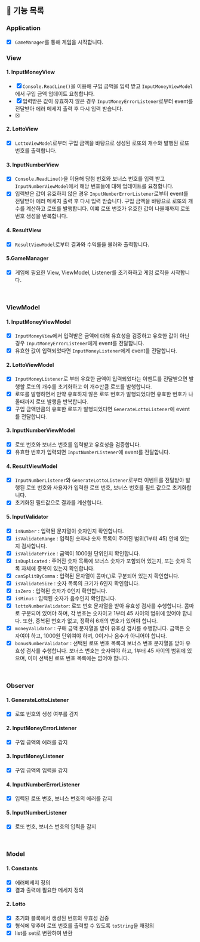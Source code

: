 ## 📝 기능 목록
### Application
- [x] `GameManager`를 통해 게임을 시작합니다.

### View
#### 1. InputMoneyView
- [x] `Console.ReadLine()`을 이용해 구입 금액을 입력 받고 `InputMoneyViewModel`에서 구입 금액 업데이트 요청합니다.
- [x] 입력받은 값이 유효하지 않은 경우 `InputMoneyErrorListener`로부터 event를 전달받아  에러 메세지 출력 후 다시 입력 받습니다.
- [x]

#### 2. LottoView
- [x] `LottoViewModel`로부터 구입 금액을 바탕으로 생성된 로또의 개수와 발행된 로또 번호를 출력합니다.

#### 3. InputNumberView
- [x] `Console.ReadLine()`을 이용해 당첨 번호와 보너스 번호를 입력 받고 `InputNumberViewModel`에서 해당 번호들에 대해 업데이트를 요청합니다.
- [x] 입력받은 값이 유효하지 않은 경우 `InputNumberErrorListener`로부터 event를 전달받아 에러 메세지 출력 후 다시 입력 받습니다.
구입 금액을 바탕으로 로또의 개수를 계산하고 로또를 발행합니다. 이떄 로또 번호가 유효한 값이 나올때까지 로또 번호 생성을 반복합니다.

#### 4. ResultView
- [x] `ResultViewModel`로부터 결과와 수익률을 불러와 출력합니다.

#### 5.GameManager
- [x] 게임에 필요한 View, ViewModel, Listener를 초기화하고 게임 로직을 시작합니다.

<br>

### ViewModel
#### 1. InputMoneyViewModel
- [x] `InputMoneyView`에서 입력받은 금액에 대해 유효성을 검증하고 유효한 값이 아닌 경우 `InputMoneyErrorListener`에게 event를 전달합니다.
- [x] 유효한 값이 입력되었다면 `InputMoneyListener`에게 event를 전달합니다.

#### 2. LottoViewModel
- [x] `InputMoneyListener`로 부터 유효한 금액이 입력되었다는 이벤트를 전달받으면 발행할 로또의 개수를 초기화하고 이 개수만큼 로또를 발행합니다.
- [x] 로또를 발행하면서 만약 유효하지 않은 로또 번호가 발행되었다면 유효한 번호가 나올때까지 로또 발행을 반복합니다.
- [x] 구입 금액만큼의 유효한 로또가 발행되었다면 `GenerateLottoListener`에 event를 전달합니다.

#### 3. InputNumberViewModel
- [x] 로또 번호와 보너스 번호를 입력받고 유효성을 검증합니다.
- [x] 유효한 번호가 입력되면 `InputNumberListener`에 event를 전달합니다.

#### 4. ResultViewModel
- [x] `InputNumberListener`와 `GenerateLottoListener`로부터 이벤트를 전달받아 발행된 로또 번호와 사용자가 입력한 로또 번호, 보너스 번호를 필드 값으로 초기화합니다.
- [x] 초기화된 필드값으로 결과를 계산합니다.

#### 5. InputValidator
- [x] `isNumber` : 입력된 문자열이 숫자인지 확인합니다.
- [x] `isValidateRange` : 입력된 숫자나 숫자 목록이 주어진 범위(1부터 45) 안에 있는지 검사합니다.
- [x] `isValidatePrice` : 금액이 1000원 단위인지 확인합니다.
- [x] `isDuplicated` : 주어진 숫자 목록에 보너스 숫자가 포함되어 있는지, 또는 숫자 목록 자체에 중복이 있는지 확인합니다.
- [x] `canSplitByComma` : 입력된 문자열이 콤마(,)로 구분되어 있는지 확인합니다.
- [x] `isValidateSize` : 숫자 목록의 크기가 6인지 확인합니다.
- [x] `isZero` : 입력된 숫자가 0인지 확인합니다.
- [x] `isMinus` : 입력된 숫자가 음수인지 확인합니다.
- [x] `lottoNumberValidator`: 로또 번호 문자열을 받아 유효성 검사를 수행합니다. 콤마로 구분되어 있어야 하며, 각 번호는 숫자이고 1부터 45 사이의 범위에 있어야 합니다. 또한, 중복된 번호가 없고, 정확히 6개의 번호가 있어야 합니다.
- [x] `moneyValidator` : 구매 금액 문자열을 받아 유효성 검사를 수행합니다. 금액은 숫자여야 하고, 1000원 단위여야 하며, 0이거나 음수가 아니어야 합니다.
- [x] `bonusNumberValidator` : 선택된 로또 번호 목록과 보너스 번호 문자열을 받아 유효성 검사를 수행합니다. 보너스 번호는 숫자여야 하고, 1부터 45 사이의 범위에 있으며, 이미 선택된 로또 번호 목록에는 없어야 합니다.

<br>

### Observer
#### 1. GenerateLottoListener
- [x] 로또 번호의 생성 여부를 감지 

#### 2. InputMoneyErrorListener
- [x] 구입 금액의 에러를 감지

#### 3. InputMoneyListener
- [x] 구입 금액의 입력을 감지

#### 4. InputNumberErrorListener
- [x] 입력된 로또 번호, 보너스 번호의 에러를 감지 

#### 5. InputNumberListener
- [x] 로또 번호, 보너스 번호의 입력을 감지

<br>

### Model
#### 1. Constants
- [x] 에러메세지 정의
- [x] 결과 출력에 필요한 메세지 정의

#### 2. Lotto
- [x] 초기화 블록에서 생성된 번호의 유효성 검증
- [x] 형식에 맞추어 로또 번호를 출력할 수 있도록 `toString`을 재정의 
- [x] list를 set로 변환하여 반환